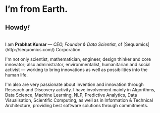 # I’m from Earth.
## Howdy<i>!</i>
<br/>
I am <b>Prabhat Kumar</b> — <i>CEO, Founder & Data Scientist</i>, of [Sequømics](http://sequomics.com/) Corporation.

I'm not only scientist, mathematician, engineer, design thinker and core innovator; also administrator, environmentalist, humanitarian and social activist — working to bring innovations as well as possibilities into the human life.

I'm also are very passionate about invention and innovation through Research and Discovery activity. I have involvement mainly in Algorithms, Data Science, Machine Learning, NLP, Predictive Analytics, Data Visualisation, Scientific Computing, as well as in Information & Technical Architecture, providing best software solutions through commitments.
